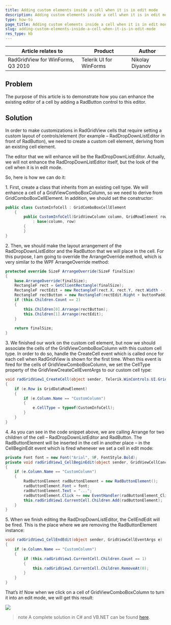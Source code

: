 ```yaml
---
title: Adding custom elements inside a cell when it is in edit mode
description: Adding custom elements inside a cell when it is in edit mode. Check it now!
type: how-to
page_title: Adding custom elements inside a cell when it is in edit mode
slug: adding-custom-elements-inside-a-cell-when-it-is-in-edit-mode
res_type: kb
---
```


|Article relates to|Product|Author|
|----|----|----|
|RadGridView for WinForms, Q3 2010|Telerik UI for WinForms|Nikolay Diyanov| 
  
## Problem
   
The purpose of this article is to demonstrate how you can enhance the existing editor of a cell by adding a RadButton control to this editor.  
   
## Solution
   
In order to make customizations in RadGridView cells that require setting a custom layout of controls/element (for example – RadDropDownListEditor in front of RadButton), we need to create a custom cell element, deriving from an existing cell element.  
   
The editor that we will enhance will be the RadDropDownListEditor. Actually, we will not enhance the RadDropDownListEditor itself, but the look of the cell when it is in edit mode.  
   
So, here is how we can do it:  
 
1\. First, create a class that inherits from an existing cell type. We will enhance a cell of a GridViewComboBoxColumn, so we need to derive from GridComboBoxCellElement. In addition, we should set the constructor:

````C#
public class CustomInfoCell : GridComboBoxCellElement  
    {  
        public CustomInfoCell(GridViewColumn column, GridRowElement row)  
            : base(column, row)  
        {              
        }  
} 

````

2\. Then, we should make the layout arrangement of the RadDropDownListEditor and the RadButton that we will place in the cell. For this purpose, I am going to override the ArrangeOverride method, which is very similar to the WPF ArrangeOverride method:
    
````C#
protected override SizeF ArrangeOverride(SizeF finalSize)  
{  
    base.ArrangeOverride(finalSize);  
    RectangleF rect = GetClientRectangle(finalSize);  
    RectangleF rectEdit = new RectangleF(rect.X, rect.Y, rect.Width - (buttonWidth + buttonPadding), rect.Height);  
    RectangleF rectButton = new RectangleF(rectEdit.Right + buttonPadding, rectEdit.Y, buttonWidth, rect.Height);  
    if (this.Children.Count == 2)  
    {  
        this.Children[0].Arrange(rectButton);  
        this.Children[1].Arrange(rectEdit);  
    }  
 
    return finalSize;  
} 

````

3\. We finished our work on the custom cell element, but now we should associate the cells of the GridViewComboBoxColumn with this custom cell type. In order to do so, handle the CreateCell event which is called once for each cell when RadGridView is shown for the first time. When this event is fired for the cells of GridViewComboBoxColumn, we set the CellType property of the GridViewCreateCellEventArgs to our custom cell type:
    
````C#
void radGridView1_CreateCell(object sender, Telerik.WinControls.UI.GridViewCreateCellEventArgs e)  
{  
    if (e.Row is GridDataRowElement)  
    {  
        if (e.Column.Name == "CustomColumn")  
        {  
            e.CellType = typeof(CustomInfoCell);   
        }  
    }  
} 

````

4\. As you can see in the code snippet above, we are calling Arrange for two children of the cell – RadDropDownListEditor and RadButton. The RadButtonElement will be inserted in the cell in another place – in the CellBeginEdit event which is fired whenever we set a cell in edit mode:

````C#
private Font font = new Font("Arial", 9F, FontStyle.Bold);
private void radGridView1_CellBeginEdit(object sender, GridViewCellCancelEventArgs e)
{
    if (e.Column.Name == "CustomColumn")
    {
        RadButtonElement radButtonElement = new RadButtonElement();
        radButtonElement.Font = font;
        radButtonElement.Text = "...";
        radButtonElement.Click += new EventHandler(radButtonElement_Click);
        this.radGridView1.CurrentCell.Children.Add(radButtonElement);
    }
}

````
 
5\. When we finish editing the RadDropDownListEditor, the CellEndEdit will be fired. This is the place where we are removing the RadButtonElement instance:
    
````C#
void radGridView1_CellEndEdit(object sender, GridViewCellEventArgs e)  
{  
    if (e.Column.Name == "CustomColumn")  
    {  
        if (this.radGridView1.CurrentCell.Children.Count == 1)  
        {  
            this.radGridView1.CurrentCell.Children.RemoveAt(0);  
        }  
    }  
} 

````
   
That’s it! Now when we click on a cell of GridViewComboBoxColumn to turn it into an edit mode, we will get this result:   
 
![](/images/ComplexEditor.png)
   
>note A complete solution in C# and VB.NET can be found [here](https://github.com/telerik/winforms-sdk/tree/master/GridView/CustomCellEditor).

